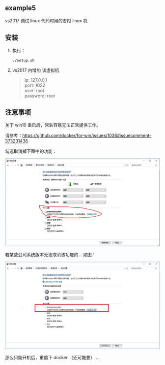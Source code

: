 ## example5

vs2017 调试 linux 代码时用的虚拟 linux 机


## 安装

1. 执行：

	```shell
	./setup.sh
	```


2. vs2017 内增加 该虚拟机

   > ip: 127.0.0.1<br>
   > port: 1022<br>
   > user: root<br>
   > password: root<br>


## 注意事项

关于 win10 重启后，常驻容器无法正常提供工作。

请参考：https://github.com/docker/for-win/issues/1038#issuecomment-373231436

勾选取消掉下图中的功能：

![图1](assets/1.jpg)

若某些公司系统版本无法取消该功能的... 如图：

![图2](assets/2.jpg)

那么只能开机后，重启下 docker （还可能要） ...
